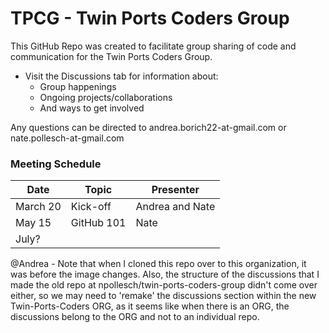 # TPCG - Twin Ports Coders Group
This GitHub Repo was created to facilitate group sharing of code and communication for the Twin Ports Coders Group.

+ Visit the Discussions tab for information about:
  + Group happenings
  + Ongoing projects/collaborations
  + And ways to get involved

Any questions can be directed to andrea.borich22-at-gmail.com or nate.pollesch-at-gmail.com

### Meeting Schedule
| Date | Topic | Presenter |
|---|---|---|
|March 20|Kick-off|Andrea and Nate|
|May 15|GitHub 101|Nate|
|July?| | |



@Andrea - Note that when I cloned this repo over to this organization, it was before the image changes.  Also, the structure of the discussions that I made the old repo at npollesch/twin-ports-coders-group didn't come over either, so we may need to 'remake' the discussions section within the new Twin-Ports-Coders ORG, as it seems like when there is an ORG, the discussions belong to the ORG and not to an individual repo. 

